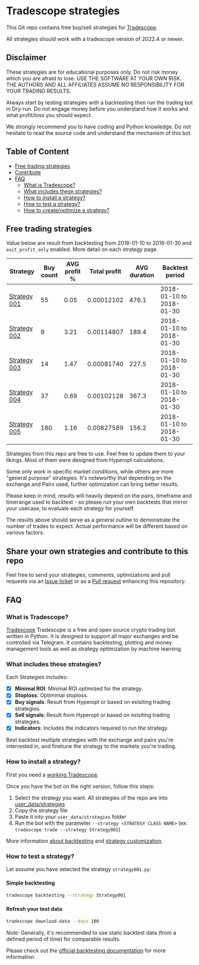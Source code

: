 # Tradescope strategies

This Git repo contains free buy/sell strategies for [Tradescope](https://github.com/khulnasoft/tradescope).

All strategies should work with a tradescope version of 2022.4 or newer.

## Disclaimer

These strategies are for educational purposes only. Do not risk money 
which you are afraid to lose. USE THE SOFTWARE AT YOUR OWN RISK. THE 
AUTHORS AND ALL AFFILIATES ASSUME NO RESPONSIBILITY FOR YOUR TRADING 
RESULTS. 

Always start by testing strategies with a backtesting then run the 
trading bot in Dry-run. Do not engage money before you understand how 
it works and what profit/loss you should expect.

We strongly recommend you to have coding and Python knowledge. Do not 
hesitate to read the source code and understand the mechanism of this 
bot.

## Table of Content

- [Free trading strategies](#free-trading-strategies)
- [Contribute](#share-your-own-strategies-and-contribute-to-this-repo)
- [FAQ](#faq)
    - [What is Tradescope?](#what-is-tradescope)
    - [What includes these strategies?](#what-includes-these-strategies)
    - [How to install a strategy?](#how-to-install-a-strategy)
    - [How to test a strategy?](#how-to-test-a-strategy)
    - [How to create/optimize a strategy?](https://www.tradescope.khulnasoft.com/en/latest/strategy-customization/)

## Free trading strategies

Value below are result from backtesting from 2018-01-10 to 2018-01-30 and  
`exit_profit_only` enabled. More detail on each strategy page.

|  Strategy | Buy count | AVG profit % | Total profit | AVG duration | Backtest period |
|-----------|-----------|--------------|--------------|--------------|-----------------|
| [Strategy 001](https://github.com/khulnasoft-lab/tradescope-strategies/blob/main/user_data/strategies/Strategy001.py) | 55 | 0.05 | 0.00012102 |  476.1 | 2018-01-10 to 2018-01-30 |
| [Strategy 002](https://github.com/khulnasoft-lab/tradescope-strategies/blob/main/user_data/strategies/Strategy002.py) | 9 | 3.21 | 0.00114807 |  189.4 | 2018-01-10 to 2018-01-30 |
| [Strategy 003](https://github.com/khulnasoft-lab/tradescope-strategies/blob/main/user_data/strategies/Strategy003.py) | 14 | 1.47 | 0.00081740 |  227.5 | 2018-01-10 to 2018-01-30 | 
| [Strategy 004](https://github.com/khulnasoft-lab/tradescope-strategies/blob/main/user_data/strategies/Strategy004.py) | 37 | 0.69 | 0.00102128 |  367.3 | 2018-01-10 to 2018-01-30 | 
| [Strategy 005](https://github.com/khulnasoft-lab/tradescope-strategies/blob/main/user_data/strategies/Strategy005.py) | 180 | 1.16 | 0.00827589 |  156.2 | 2018-01-10 to 2018-01-30 |

Strategies from this repo are free to use. Feel free to update them to your likings.
Most of them  were designed from Hyperopt calculations.

Some only work in specific market conditions, while others are more "general purpose" strategies.
It's noteworthy that depending on the exchange and Pairs used, further optimization can bring better results.

Please keep in mind, results will heavily depend on the pairs, timeframe and timerange used to backtest - so please run your own backtests that mirror your usecase, to evaluate each strategy for yourself.

The results above should serve as a general outline to demonstrate the number of trades to expect. Actual performance will be different based on various factors.

## Share your own strategies and contribute to this repo

Feel free to send your strategies, comments, optimizations and pull requests via an 
[Issue ticket](https://github.com/khulnasoft-lab/tradescope-strategies/issues/new) or as a [Pull request](https://github.com/khulnasoft-lab/tradescope-strategies/pulls) enhancing this repository.

## FAQ

### What is Tradescope?

[Tradescope](https://github.com/khulnasoft/tradescope) Tradescope is a free and open source crypto trading bot written in Python.
It is designed to support all major exchanges and be controlled via Telegram. It contains backtesting, plotting and money management tools as well as strategy optimization by machine learning.

### What includes these strategies?

Each Strategies includes:  

- [x] **Minimal ROI**: Minimal ROI optimized for the strategy.
- [x] **Stoploss**: Optimimal stoploss.
- [x] **Buy signals**: Result from Hyperopt or based on exisiting trading strategies.
- [x] **Sell signals**: Result from Hyperopt or based on exisiting trading strategies.
- [x] **Indicators**: Includes the indicators required to run the strategy.

Best backtest multiple strategies with the exchange and pairs you're interrested in, and finetune the strategy to the markets you're trading.

### How to install a strategy?

First you need a [working Tradescope](https://tradescope.khulnasoft.com).

Once you have the bot on the right version, follow this steps:

1. Select the strategy you want. All strategies of the repo are into 
[user_data/strategies](https://github.com/khulnasoft-lab/tradescope-strategies/tree/main/user_data/strategies)
2. Copy the strategy file
3. Paste it into your `user_data/strategies` folder
4. Run the bot with the parameter `--strategy <STRATEGY CLASS NAME>` (ex: `tradescope trade --strategy Strategy001`)

More information [about backtesting](https://www.tradescope.khulnasoft.com/en/latest/backtesting/) and [strategy customization](https://www.tradescope.khulnasoft.com/en/latest/strategy-customization/).

### How to test a strategy?

Let assume you have selected the strategy `strategy001.py`:

#### Simple backtesting

```bash
tradescope backtesting --strategy Strategy001
```

#### Refresh your test data

```bash
tradescope download-data --days 100
```

*Note:* Generally, it's recommended to use static backtest data (from a defined period of time) for comparable results.

Please check out the [official backtesting documentation](https://www.tradescope.khulnasoft.com/en/latest/backtesting/) for more information.
